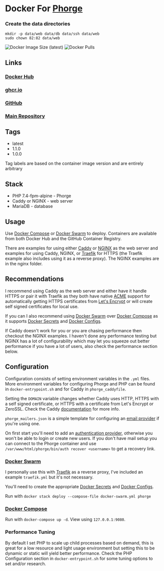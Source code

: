 # Docker For [Phorge](https://we.phorge.it/)

### Create the data directories

```
mkdir -p data/web data/db data/ssh data/web
sudo chown 82:82 data/web
```

![Docker Image Size (latest)](https://img.shields.io/docker/image-size/zeigren/phorge/latest)
![Docker Pulls](https://img.shields.io/docker/pulls/zeigren/phorge)

## Links

### [Docker Hub](https://hub.docker.com/r/zeigren/phorge)

### [ghcr.io](https://ghcr.io/zeigren/phorge_docker)

### [GitHub](https://github.com/Zeigren/phorge_docker)

### [Main Repository](https://phabricator.kairohm.dev/diffusion/53/)

## Tags

- latest
- 1.1.0
- 1.0.0

Tag labels are based on the container image version and are entirely arbitrary

## Stack

- PHP 7.4-fpm-alpine - Phorge
- Caddy or NGINX - web server
- MariaDB - database

## Usage

Use [Docker Compose](https://docs.docker.com/compose/) or [Docker Swarm](https://docs.docker.com/engine/swarm/) to deploy. Containers are available from both Docker Hub and the GitHub Container Registry.

There are examples for using either [Caddy](https://caddyserver.com/) or [NGINX](https://www.nginx.com/) as the web server and examples for using Caddy, NGINX, or [Traefik](https://traefik.io/traefik/) for HTTPS (the Traefik example also includes using it as a reverse proxy). The NGINX examples are in the nginx folder.

## Recommendations

I recommend using Caddy as the web server and either have it handle HTTPS or pair it with Traefik as they both have native [ACME](https://en.wikipedia.org/wiki/Automated_Certificate_Management_Environment) support for automatically getting HTTPS certificates from [Let's Encrypt](https://letsencrypt.org/) or will create self signed certificates for local use.

If you can I also recommend using [Docker Swarm](https://docs.docker.com/engine/swarm/) over [Docker Compose](https://docs.docker.com/compose/) as it supports [Docker Secrets](https://docs.docker.com/engine/swarm/secrets/) and [Docker Configs](https://docs.docker.com/engine/swarm/configs/).

If Caddy doesn't work for you or you are chasing performance then checkout the NGINX examples. I haven't done any performance testing but NGINX has a lot of configurability which may let you squeeze out better performance if you have a lot of users, also check the performance section below.

## Configuration

Configuration consists of setting environment variables in the `.yml` files. More environment variables for configuring Phorge and PHP can be found in `docker-entrypoint.sh` and for Caddy in `phorge_caddyfile`.

Setting the `DOMAIN` variable changes whether Caddy uses HTTP, HTTPS with a self signed certificate, or HTTPS with a certificate from Let's Encrypt or ZeroSSL. Check the Caddy [documentation](https://caddyserver.com/docs/automatic-https) for more info.

`phorge_mailers.json` is a simple template for configuring an [email provider](https://we.phorge.it/book/phabricator/article/configuring_outbound_email/) if you're using one.

On first start you'll need to add an [authentication provider](https://we.phorge.it/book/phabricator/article/configuring_accounts_and_registration/), otherwise you won't be able to login or create new users. If you don't have mail setup you can connect to the Phorge container and use `/var/www/html/phorge/bin/auth recover <username>` to get a recovery link.

### [Docker Swarm](https://docs.docker.com/engine/swarm/)

I personally use this with [Traefik](https://traefik.io/) as a reverse proxy, I've included an example `traefik.yml` but it's not necessary.

You'll need to create the appropriate [Docker Secrets](https://docs.docker.com/engine/swarm/secrets/) and [Docker Configs](https://docs.docker.com/engine/swarm/configs/).

Run with `docker stack deploy --compose-file docker-swarm.yml phorge`

### [Docker Compose](https://docs.docker.com/compose/)

Run with `docker-compose up -d`. View using `127.0.0.1:9080`.

### Performance Tuning

By default I set PHP to scale up child processes based on demand, this is great for a low resource and light usage environment but setting this to be dynamic or static will yield better performance. Check the PHP Configuration section in `docker-entrypoint.sh` for some tuning options to set and/or research.
